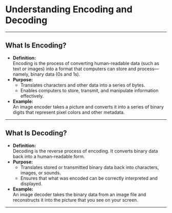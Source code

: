 # Understanding Encoding and Decoding

---

## What Is Encoding?

- **Definition:**  
  Encoding is the process of converting human-readable data (such as text or images) into a format that computers can store and process—namely, binary data (0s and 1s).
- **Purpose:**
  - Translates characters and other data into a series of bytes.
  - Enables computers to store, transmit, and manipulate information effectively.
- **Example:**  
  An image encoder takes a picture and converts it into a series of binary digits that represent pixel colors and other metadata.

---

## What Is Decoding?

- **Definition:**  
  Decoding is the reverse process of encoding. It converts binary data back into a human-readable form.
- **Purpose:**
  - Translates stored or transmitted binary data back into characters, images, or sounds.
  - Ensures that what was encoded can be correctly interpreted and displayed.
- **Example:**  
  An image decoder takes the binary data from an image file and reconstructs it into the picture that you see on your screen.

---
